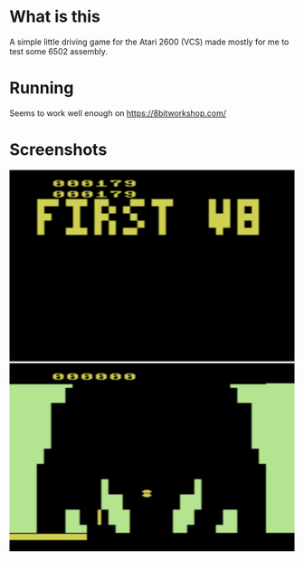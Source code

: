 # What is this

A simple little driving game for the Atari 2600 (VCS) made mostly for me to test some 6502 assembly.

# Running

Seems to work well enough on https://8bitworkshop.com/

# Screenshots

![Title screen](Title_screen.png?raw=true "Title screen")
![Playing](Playing.png?raw=true "Playing")
